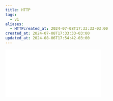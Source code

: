 ```yaml
---
title: HTTP
tags:
  - v1
aliases:
  - HTTPcreated_at: 2024-07-08T17:33:33-03:00
created_at: 2024-07-08T17:33:33-03:00
updated_at: 2024-08-06T17:54:42-03:00
---
```


![2024-06-30-Header_HTTP](../../../../rascunhos/2024/07/2024-06-30-Header_HTTP.md)
